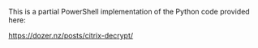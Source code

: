This is a partial PowerShell implementation of the Python code provided here:

https://dozer.nz/posts/citrix-decrypt/